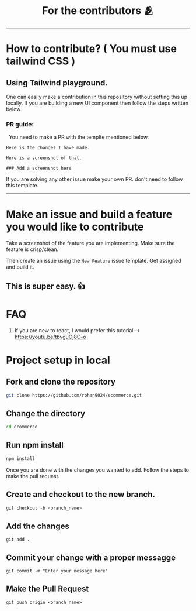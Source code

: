 <h1 align=center> For the contributors 🫂 </h1>

---
# How to contribute? ( You must use tailwind CSS )
## Using Tailwind playground.

One can easily make a contribution in this repository without setting this up locally. If you are building a new UI component then follow the steps written below.

### PR guide:

&nbsp; You need to make a PR with the templte mentioned below.

```
Here is the changes I have made. 

Here is a screenshot of that.

### Add a screenshot here
```

If you are solving any other issue make your own PR. don't need to follow this template.

--- 

# Make an issue and build a feature you would like to contribute

Take a screenshot of the feature you are implementing. Make sure the feature is crisp/clean.

Then create an issue using the `New Feature` issue template. Get assigned and build it.

This is super easy. 👍 
---
# FAQ

1. If you are new to react, I would prefer this tutorial--> https://youtu.be/tbvguOj8C-o


# Project setup in local
## Fork and clone the repository
```bash
git clone https://github.com/rohan9024/ecommerce.git
```

## Change the directory
```bash
cd ecommerce
```

## Run npm install
```bash
npm install 
```

Once you are done with the changes you wanted to add. Follow the steps to make the pull request.
## Create and checkout to the new branch.
```powershell
git checkout -b <branch_name>
```
## Add the changes
```
git add .
```

## Commit your change with a proper messagge
```
git commit -m "Enter your message here"
```

## Make the Pull Request
```
git push origin <branch_name>
```

